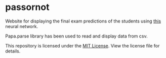 # passornot
Website for displaying the final exam predictions of the students using [this](https://github.com/AyushShahh/fespn) neural network.

Papa.parse library has been used to read and display data from csv.

This repository is licensed under the [MIT License](/LICENSE). View the license file for details.